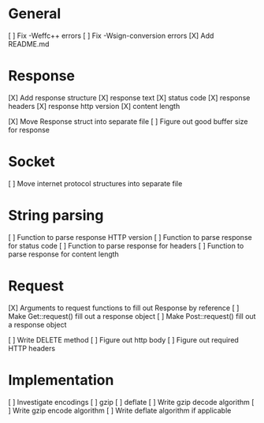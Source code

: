 # General
[ ] Fix -Weffc++ errors
[ ] Fix -Wsign-conversion errors
[X] Add README.md

# Response
[X] Add response structure
    [X] response text
    [X] status code
    [X] response headers
    [X] response http version
    [X] content length

[X] Move Response struct into separate file
[ ] Figure out good buffer size for response

# Socket
[ ] Move internet protocol structures into separate file

# String parsing
[ ] Function to parse response HTTP version
[ ] Function to parse response for status code
[ ] Function to parse response for headers
[ ] Function to parse response for content length

# Request
[X] Arguments to request functions to fill out Response by reference
[ ] Make Get::request() fill out a response object
[ ] Make Post::request() fill out a response object

[ ] Write DELETE method
    [ ] Figure out http body
    [ ] Figure out required HTTP headers

# Implementation
[ ] Investigate encodings
    [ ] gzip
    [ ] deflate
[ ] Write gzip decode algorithm
[ ] Write gzip encode algorithm
[ ] Write deflate algorithm if applicable

